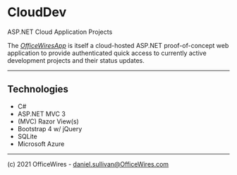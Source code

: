 # CloudDev

ASP.NET Cloud Application Projects

The [_OfficeWiresApp_](https://officewires.azurewebsites.net/) is itself a cloud-hosted ASP.NET proof-of-concept 
web application to provide authenticated quick access to currently active development projects and their status updates. 

-------------------

## Technologies

* C#
* ASP.NET MVC 3
* (MVC) Razor View(s)
* Bootstrap 4  w/ jQuery
* SQLite
* Microsoft Azure

-------------------

(c) 2021 OfficeWires  -  daniel.sullivan@OfficeWires.com
